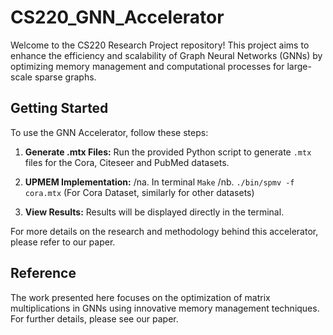 # CS220_GNN_Accelerator

Welcome to the CS220 Research Project repository! This project aims to enhance the efficiency and scalability of Graph Neural Networks (GNNs) by optimizing memory management and computational processes for large-scale sparse graphs.

## Getting Started

To use the GNN Accelerator, follow these steps:

1. **Generate .mtx Files:**
   Run the provided Python script to generate `.mtx` files for the Cora, Citeseer and PubMed datasets.

2. **UPMEM Implementation:**
   /na. In terminal `Make`
   /nb. `./bin/spmv -f cora.mtx` (For Cora Dataset, similarly for other datasets)

4. **View Results:**
   Results will be displayed directly in the terminal.

For more details on the research and methodology behind this accelerator, please refer to our paper.

## Reference
The work presented here focuses on the optimization of matrix multiplications in GNNs using innovative memory management techniques. For further details, please see our paper.
